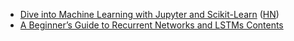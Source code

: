 * [Dive into Machine Learning with Jupyter and Scikit-Learn](https://github.com/hangtwenty/dive-into-machine-learning) ([HN](https://news.ycombinator.com/item?id=10506264))
* [A Beginner’s Guide to Recurrent Networks and LSTMs Contents](http://deeplearning4j.org/lstm.html)
